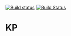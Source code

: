 [![Build status](https://ci.appveyor.com/api/projects/status/yjincxvqefv49p74?svg=true)](https://ci.appveyor.com/project/AntonGrigorev/kp)
[![Build Status](https://travis-ci.com/AntonGrigorev/KP.svg?branch=main)](https://travis-ci.com/AntonGrigorev/KP)
# KP
